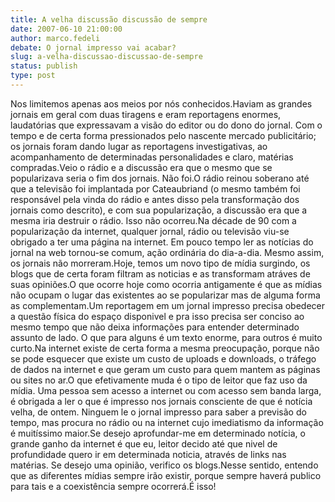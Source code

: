 ```yaml
---
title: A velha discussão discussão de sempre
date: 2007-06-10 21:00:00
author: marco.fedeli
debate: O jornal impresso vai acabar?
slug: a-velha-discussao-discussao-de-sempre
status: publish 
type: post
---
```


Nos limitemos apenas aos meios por nós conhecidos.Haviam as grandes jornais em geral com duas tiragens e eram reportagens enormes, laudatórias que expressavam a visão do editor ou do dono do jornal. Com o tempo e de certa forma pressionados pelo nascente mercado publicitário; os jornais foram dando lugar as reportagens investigativas, ao acompanhamento de determinadas personalidades e claro, matérias compradas.Veio o rádio e a discussão era que o mesmo que se popularizava seria o fim dos jornais. Não foi.O rádio reinou soberano até que a televisão foi implantada por Cateaubriand (o mesmo também foi responsável pela vinda do rádio e antes disso pela transformação dos jornais como descrito), e com sua popularização, a discussão era que a mesma iria destruir o rádio. Isso não ocorreu.Na décade de 90 com a popularização da internet, qualquer jornal, rádio ou televisão viu-se obrigado a ter uma página na internet. Em pouco tempo ler as notícias do jornal na web tornou-se comum, ação ordinária do dia-a-dia. Mesmo assim, os jornais não morreram.Hoje, temos um novo tipo de mídia surgindo, os blogs que de certa foram filtram as noticias e as transformam atráves de suas opiniões.O que ocorre hoje como ocorria antigamente é que as mídias não ocupam o lugar das existentes ao se popularizar mas de alguma forma as complementam.Um reportagem em um jornal impresso precisa obedecer a questão física do espaço disponivel e pra isso precisa ser conciso ao mesmo tempo que não deixa informações para entender determinado assunto de lado. O que para alguns é um texto enorme, para outros é muito curto.Na internet existe de certa forma a mesma preocupação, porque não se pode esquecer que existe um custo de uploads e downloads, o tráfego de dados na internet e que geram um custo para quem mantem as páginas ou sites no ar.O que efetivamente muda é o tipo de leitor que faz uso da mídia. Uma pessoa sem acesso a internet ou com acesso sem banda larga, é obrigada a ler o que é impresso nos jornais consciente de que é notícia velha, de ontem. Ninguem le o jornal impresso para saber a previsão do tempo, mas procura no rádio ou na internet cujo imediatismo da informação é muitíssimo maior.Se desejo aprofundar-me em determinado notícia, o grande ganho da internet é que eu, leitor decido até que nivel de profundidade quero ir em determinada noticia, através de links nas matérias. Se desejo uma opinião, verifico os blogs.Nesse sentido, entendo que as diferentes mídias sempre irão existir, porque sempre haverá publico para tais e a coexistência sempre ocorrerá.É isso!
